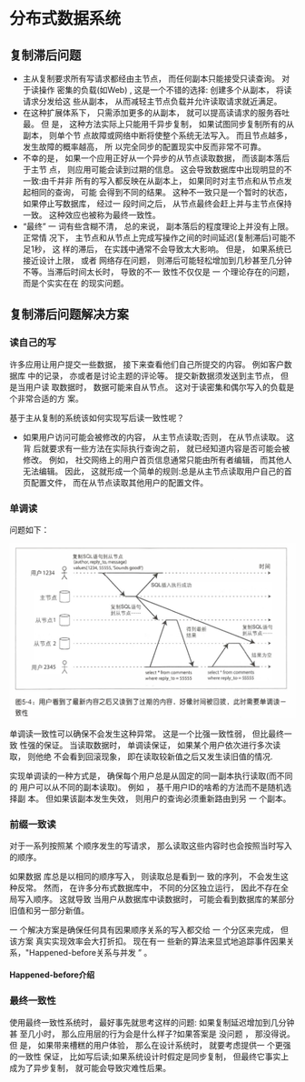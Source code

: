 # 分布式数据系统
## 复制滞后问题
- 主从复制要求所有写请求都经由主节点， 而任何副本只能接受只读查询。 对于读操作 密集的负载(如Web) , 这是一个不错的选择: 创建多个从副本， 将读请求分发给这 些从副本， 从而减轻主节点负载并允许读取请求就近满足。
- 在这种扩展体系下， 只需添加更多的从副本， 就可以提高读请求的服务吞吐最。 但 是， 这种方法实际上只能用千异步复制， 如果试图同步复制所有的从副本， 则单个节 点故障或网络中断将使整个系统无法写入。 而且节点越多， 发生故障的概率越高， 所 以完全同步的配置现实中反而非常不可靠。
- 不幸的是， 如果一个应用正好从一个异步的从节点读取数据， 而该副本落后于主节 点， 则应用可能会读到过期的信息。 这会导致数据库中出现明显的不一致:由千并非 所有的写入都反映在从副本上， 如果同时对主节点和从节点发起相同的查询， 可能 会得到不同的结果。 这种不一致只是一个暂时的状态， 如果停止写数据库， 经过一 段时间之后， 从节点最终会赶上并与主节点保持一致。 这种效应也被称为最终一致性。
- “最终” 一 词有些含糊不清， 总的来说， 副本落后的程度理论上并没有上限。 正常情 况下， 主节点和从节点上完成写操作之间的时间延迟(复制滞后)可能不足1秒， 这 样的滞后， 在实践中通常不会导致太大影响。 但是， 如果系统已接近设计上限， 或者
网络存在问题， 则滞后可能轻松增加到几秒甚至几分钟不等。当滞后时间太长时， 导致的不一 致性不仅仅是 一 个理论存在的问题， 而是个实实在在 的现实问题。

## 复制滞后问题解决方案
### 读自己的写
许多应用让用户提交一些数据， 接下来查看他们自己所提交的内容。 例如客户数据库 中的记录， 亦或者是讨论主题的评论等。 提交新数据须发送到主节点， 但是当用户读 取数据时， 数据可能来自从节点。 这对于读密集和偶尔写入的负载是个非常合适的方 案。

基于主从复制的系统该如何实现写后读一致性呢？
- 如果用户访问可能会被修改的内容， 从主节点读取;否则， 在从节点读取。 这背 后就要求有一些方法在实际执行查询之前， 就已经知道内容是否可能会被修改。 例如， 社交网络上的用户首页信息通常只能由所有者编辑， 而其他人无法编辑。
因此， 这就形成一个简单的规则:总是从主节点读取用户自己的首页配置文件， 而在从节点读取其他用户的配置文件。
### 单调读
问题如下：

<img src="../imgs/单调读.png" width=600px>


单调读一致性可以确保不会发生这种异常。 这是一个比强一致性弱， 但比最终一致 性强的保证。 当读取数据时， 单调读保证， 如果某个用户依次进行多次读取， 则他绝 不会看到回滚现象， 即在读取较新值之后又发生读旧值的情况. 

实现单调读的一种方式是， 确保每个用户总是从固定的同一副本执行读取(而不同的 用户可以从不同的副本读取)。 例如 ， 基千用户ID的啥希的方法而不是随机选择副 本。 但如果该副本发生失效， 则用户的查询必须重新路由到另 一 个副本。

### 前缀一致读

对于一系列按照某 个顺序发生的写请求， 那么读取这些内容时也会按照当时写入的顺序。

如果数据 库总是以相同的顺序写入， 则读取总是看到一 致的序列， 不会发生这种反常。 然而，
在许多分布式数据库中， 不同的分区独立运行， 因此不存在全局写入顺序。 这就导致 当用户从数据库中读数据时， 可能会看到数据库的某部分旧值和另一部分新值。

一 个解决方案是确保任何具有因果顺序关系的写入都交给 一 个分区来完成， 但该方案 真实实现效率会大打折扣。 现在有一 些新的算法来显式地追踪事件因果关系，"Happened-before关系与并发 ” 。

#### Happened-before介绍

### 最终一致性
使用最终一致性系统时， 最好事先就思考这样的问题: 如果复制延迟增加到几分钟甚
至几小时， 那么应用层的行为会是什么样子?如果答案是 没问题 ， 那没得说。 但 是， 如果带来槽糕的用户体验， 那么在设计系统时， 就要考虑提供一 个更强的一致性 保证， 比如写后读;如果系统设计时假定是同步复制， 但最终它事实上成为了异步复制， 就可能会导致灾难性后果。